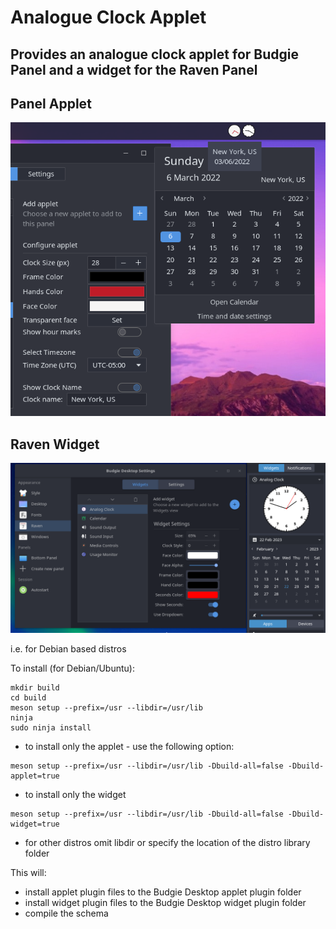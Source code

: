 # Analogue Clock Applet

## Provides an analogue clock applet for Budgie Panel and a widget for the Raven Panel

## Panel Applet
![Screenshot](images/clock.png?raw=true)

## Raven Widget
![Screenshot](images/analog-clock.png?raw=true)

i.e. for Debian based distros

To install (for Debian/Ubuntu):

    mkdir build
    cd build
    meson setup --prefix=/usr --libdir=/usr/lib
    ninja
    sudo ninja install
    
* to install only the applet - use the following option:
```
meson setup --prefix=/usr --libdir=/usr/lib -Dbuild-all=false -Dbuild-applet=true
```
* to install only the widget
```
meson setup --prefix=/usr --libdir=/usr/lib -Dbuild-all=false -Dbuild-widget=true
```
* for other distros omit libdir or specify the location of the distro library folder

This will:
* install applet plugin files to the Budgie Desktop applet plugin folder
* install widget plugin files to the Budgie Desktop widget plugin folder 
* compile the schema

